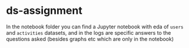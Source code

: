 # ds-assignment
In the notebook folder you can find a Jupyter notebook with eda of `users` and `activities` datasets, and in the logs are specific answers to the questions asked (besides graphs etc which are only in the notebook)
